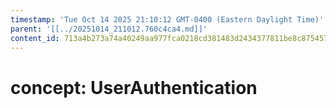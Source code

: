 ```yaml
---
timestamp: 'Tue Oct 14 2025 21:10:12 GMT-0400 (Eastern Daylight Time)'
parent: '[[../20251014_211012.760c4ca4.md]]'
content_id: 713a4b273a74a40249aa977fca0218cd381483d2434377811be8c87545736771
---
```


# concept: UserAuthentication
